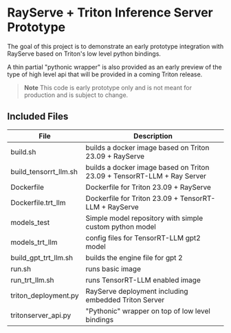 # RayServe + Triton Inference Server Prototype

The goal of this project is to demonstrate an early prototype
integration with RayServe based on Triton's low level python bindings.

A thin partial "pythonic wrapper" is also provided as an early preview
of the type of high level api that will be provided in a coming Triton
release.

>**Note** This code is early prototype only and is not meant for
>production and is subject to change.

## Included Files

|File|Description|
|----|-----------|
|build.sh| builds a docker image based on Triton 23.09 + RayServe |
|build_tensorrt_llm.sh| builds a docker image based on Triton 23.09 + TensorRT-LLM + Ray Server |
|Dockerfile | Dockerfile for Triton 23.09 + RayServe |
|Dockerfile.trt_llm| Dockerfile for Triton 23.09 + TensorRT-LLM + RayServe|
|models_test | Simple model repository with simple custom python model |
|models_trt_llm | config files for TensorRT-LLM gpt2 model |
|build_gpt_trt_llm.sh | builds the engine file for gpt 2 |
|run.sh | runs basic image |
|run_trt_llm.sh| runs TensorRT-LLM enabled image |
| triton_deployment.py | RayServe deployment including embedded Triton Server |
| tritonserver_api.py | "Pythonic" wrapper on top of low level bindings

##

